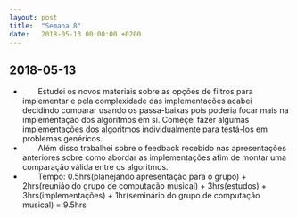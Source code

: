 ```yaml
---
layout: post
title:  "Semana 8"
date:   2018-05-13 00:00:00 +0200
---
```


## 2018-05-13

* &nbsp;&nbsp;&nbsp;&nbsp;&nbsp;&nbsp; Estudei os novos materiais sobre as opções de filtros para implementar e pela complexidade das implementações acabei decidindo comparar usando os passa-baixas pois poderia focar mais na implementação dos algoritmos em si. Começei fazer algumas implementações dos algoritmos individualmente para testá-los em problemas genéricos.
* &nbsp;&nbsp;&nbsp;&nbsp;&nbsp;&nbsp; Além disso trabalhei sobre o feedback recebido nas apresentações anteriores sobre como abordar as implementações afim de montar uma comparação válida entre os algoritmos.
* &nbsp;&nbsp;&nbsp;&nbsp;&nbsp;&nbsp; Tempo: 0.5hrs(planejando apresentação para o grupo) + 2hrs(reunião do grupo de computação musical) + 3hrs(estudos) + 3hrs(implementações) + 1hr(seminário do grupo de computação musical) = 9.5hrs